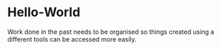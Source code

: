 # Hello-World
Work done in the past needs to be organised so things created using a different tools can be accessed more easily.
